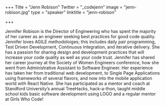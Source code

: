 +++
Title = "Jenn Robison"
Twitter = "_codejenn"
image = "jenn-robison.jpg"
type = "speaker"
linktitle = "jenn-robison"

+++


Jennifer Robison is the Director of Engineering who has spent the majority of her career as an engineer seeking best practices for good code quality. Jennifer loves AGILE methodoloiges; this includes daily pair programming, Test Driven Development, Continuous Integration, and iterative delivery. She has a passion for sharing design and development practices that will increase your code quality as well as your code trust. Jennifer has shared her career journey at the Society of Women Engineers conference, how she went from Administrative Assistant to Software Engineer. Her experience has taken her from traditional web development, to Single Page Applications using frameworks of several flavors, and now into the mobile application world with React Native. She has participated as a mentor and coach at Standford University’s annual TreeHacks, hack-a-thon, taught middle school kids basic software development using LOGO and a regular mentor at Girls Who Code!
